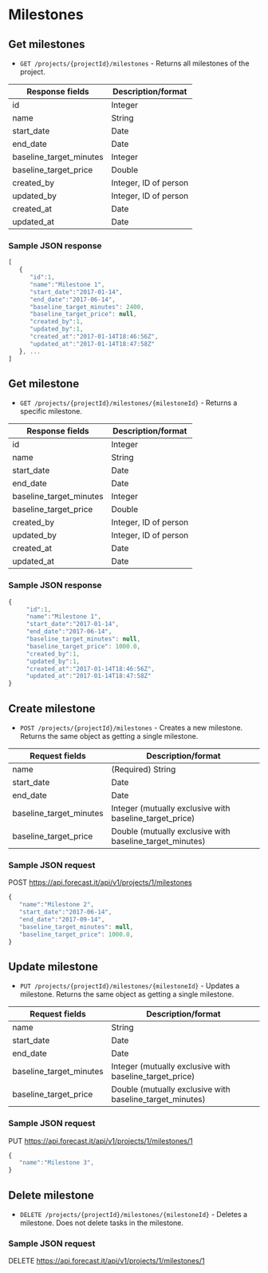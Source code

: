 # Milestones

## Get milestones

-  `GET /projects/{projectId}/milestones` - Returns all milestones of the project.

| Response fields         | Description/format    |
| ----------------------- | --------------------- |
| id                      | Integer               |
| name                    | String                |
| start_date              | Date                  |
| end_date                | Date                  |
| baseline_target_minutes | Integer               |
| baseline_target_price   | Double                |
| created_by              | Integer, ID of person |
| updated_by              | Integer, ID of person |
| created_at              | Date                  |
| updated_at              | Date                  |

### Sample JSON response

```javascript
[
   {
      "id":1,
      "name":"Milestone 1",
      "start_date":"2017-01-14",
      "end_date":"2017-06-14",
      "baseline_target_minutes": 2400,
      "baseline_target_price": null,
      "created_by":1,
      "updated_by":1,
      "created_at":"2017-01-14T18:46:56Z",
      "updated_at":"2017-01-14T18:47:58Z"
   }, ...
]
```

## Get milestone

-  `GET /projects/{projectId}/milestones/{milestoneId}` - Returns a specific milestone.

| Response fields         | Description/format    |
| ----------------------- | --------------------- |
| id                      | Integer               |
| name                    | String                |
| start_date              | Date                  |
| end_date                | Date                  |
| baseline_target_minutes | Integer               |
| baseline_target_price   | Double                |
| created_by              | Integer, ID of person |
| updated_by              | Integer, ID of person |
| created_at              | Date                  |
| updated_at              | Date                  |

### Sample JSON response

```javascript
{
     "id":1,
     "name":"Milestone 1",
     "start_date":"2017-01-14",
     "end_date":"2017-06-14",
     "baseline_target_minutes": null,
     "baseline_target_price": 1000.0,
     "created_by":1,
     "updated_by":1,
     "created_at":"2017-01-14T18:46:56Z",
     "updated_at":"2017-01-14T18:47:58Z"
}
```

## Create milestone

-  `POST /projects/{projectId}/milestones` - Creates a new milestone. Returns the same object as getting a single milestone.

| Request fields             | Description/format                                        |
| -------------------------- | --------------------------------------------------------- |
| name                       | (Required) String                                         |
| start_date                 | Date                                                      |
| end_date                   | Date                                                      |
| baseline_target_minutes    | Integer (mutually exclusive with baseline_target_price)   |
| baseline_target_price      | Double  (mutually exclusive with baseline_target_minutes) |  

### Sample JSON request

POST https://api.forecast.it/api/v1/projects/1/milestones

```javascript
{
   "name":"Milestone 2",
   "start_date":"2017-06-14",
   "end_date":"2017-09-14",
   "baseline_target_minutes": null,
   "baseline_target_price": 1000.0,
}
```

## Update milestone

-  `PUT /projects/{projectId}/milestones/{milestoneId}` - Updates a milestone. Returns the same object as getting a single milestone.

| Request fields             | Description/format                                        |
| -------------------------- | --------------------------------------------------------- |
| name                       | String                                                    |
| start_date                 | Date                                                      |
| end_date                   | Date                                                      |
| baseline_target_minutes    | Integer (mutually exclusive with baseline_target_price)   |
| baseline_target_price      | Double  (mutually exclusive with baseline_target_minutes) | 

### Sample JSON request

PUT https://api.forecast.it/api/v1/projects/1/milestones/1

```javascript
{
   "name":"Milestone 3",
}
```

## Delete milestone

-  `DELETE /projects/{projectId}/milestones/{milestoneId}` - Deletes a milestone. Does not delete tasks in the milestone.

### Sample JSON request

DELETE https://api.forecast.it/api/v1/projects/1/milestones/1
